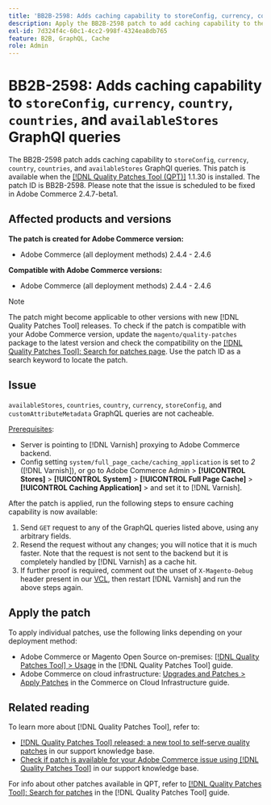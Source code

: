 ```yaml
---
title: 'BB2B-2598: Adds caching capability to storeConfig, currency, country, countries, availableStores GraphQl queries'
description: Apply the BB2B-2598 patch to add caching capability to the storeConfig, currency, country, countries, and availableStores GraphQl queries.
exl-id: 7d324f4c-60c1-4cc2-998f-4324ea8db765
feature: B2B, GraphQL, Cache
role: Admin
---
```

# BB2B-2598: Adds caching capability to `storeConfig`, `currency`, `country`, `countries`, and `availableStores` GraphQl queries

The BB2B-2598 patch adds caching capability to `storeConfig`, `currency`, `country`, `countries`, and `availableStores` GraphQl queries. This patch is available when the [[!DNL Quality Patches Tool (QPT)]](/help/announcements/adobe-commerce-announcements/magento-quality-patches-released-new-tool-to-self-serve-quality-patches.md) 1.1.30 is installed. The patch ID is BB2B-2598. Please note that the issue is scheduled to be fixed in Adobe Commerce 2.4.7-beta1.

## Affected products and versions

**The patch is created for Adobe Commerce version:**

* Adobe Commerce (all deployment methods) 2.4.4 - 2.4.6 

**Compatible with Adobe Commerce versions:**

* Adobe Commerce (all deployment methods) 2.4.4 - 2.4.6

>[!NOTE]
>
>The patch might become applicable to other versions with new [!DNL Quality Patches Tool] releases. To check if the patch is compatible with your Adobe Commerce version, update the `magento/quality-patches` package to the latest version and check the compatibility on the [[!DNL Quality Patches Tool]: Search for patches page](https://experienceleague.adobe.com/tools/commerce-quality-patches/index.html). Use the patch ID as a search keyword to locate the patch.

## Issue

`availableStores`, `countries`, `country`, `currency`, `storeConfig`, and `customAttributeMetadata` GraphQL queries are not cacheable.

<u>Prerequisites</u>:

* Server is pointing to [!DNL Varnish] proxying to Adobe Commerce backend.
* Config setting `system/full_page_cache/caching_application` is set to *2* ([!DNL Varnish]), or go to Adobe Commerce Admin > **[!UICONTROL Stores]** > **[!UICONTROL System]** > **[!UICONTROL Full Page Cache]** > **[!UICONTROL Caching Application]** > and set it to [!DNL Varnish].

After the patch is applied, run the following steps to ensure caching capability is now available:

1. Send `GET` request to any of the GraphQL queries listed above, using any arbitrary fields.
1. Resend the request without any changes; you will notice that it is much faster. Note that the request is not sent to the backend but it is completely handled by [!DNL Varnish] as a cache hit.
1. If further proof is required, comment out the unset of `X-Magento-Debug` header present in our [VCL](https://github.com/magento-commerce/magento2ce/blob/026e5b29a5edfd619bbdea62d636b3cab2ea03b4/app/code/Magento/PageCache/etc/varnish6.vcl#L227), then restart [!DNL Varnish] and run the above steps again. 

## Apply the patch

To apply individual patches, use the following links depending on your deployment method:

* Adobe Commerce or Magento Open Source on-premises: [[!DNL Quality Patches Tool] > Usage](https://experienceleague.adobe.com/docs/commerce-operations/tools/quality-patches-tool/usage.html) in the [!DNL Quality Patches Tool] guide.
* Adobe Commerce on cloud infrastructure: [Upgrades and Patches > Apply Patches](https://experienceleague.adobe.com/docs/commerce-cloud-service/user-guide/develop/upgrade/apply-patches.html) in the Commerce on Cloud Infrastructure guide.

## Related reading

To learn more about [!DNL Quality Patches Tool], refer to:

* [[!DNL Quality Patches Tool] released: a new tool to self-serve quality patches](/help/announcements/adobe-commerce-announcements/magento-quality-patches-released-new-tool-to-self-serve-quality-patches.md) in our support knowledge base.
* [Check if patch is available for your Adobe Commerce issue using [!DNL Quality Patches Tool]](/help/support-tools/patches-available-in-qpt-tool/check-patch-for-magento-issue-with-magento-quality-patches.md) in our support knowledge base.

For info about other patches available in QPT, refer to [[!DNL Quality Patches Tool]: Search for patches](https://experienceleague.adobe.com/tools/commerce-quality-patches/index.html) in the [!DNL Quality Patches Tool] guide.
